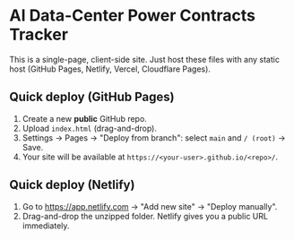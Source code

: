 # AI Data-Center Power Contracts Tracker

This is a single-page, client-side site. Just host these files with any static host (GitHub Pages, Netlify, Vercel, Cloudflare Pages).

## Quick deploy (GitHub Pages)
1. Create a new **public** GitHub repo.
2. Upload `index.html` (drag-and-drop).
3. Settings → Pages → "Deploy from branch": select `main` and `/ (root)` → Save.
4. Your site will be available at `https://<your-user>.github.io/<repo>/`.

## Quick deploy (Netlify)
1. Go to https://app.netlify.com → "Add new site" → "Deploy manually".
2. Drag-and-drop the unzipped folder. Netlify gives you a public URL immediately.

